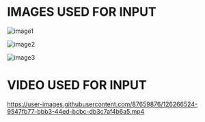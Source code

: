 # IMAGES USED FOR INPUT   
![image1](https://user-images.githubusercontent.com/87659876/126266442-c799495a-9d54-4860-9928-527e1aa68e1a.jpeg)   
   
![image2](https://user-images.githubusercontent.com/87659876/126266473-fe84a9c8-c29f-4e96-96d8-ae9927c26097.jpeg)
   
![image3](https://user-images.githubusercontent.com/87659876/126266491-95feda0b-6a50-4c3a-83d4-98a2d7aeec5b.jpeg)
   
# VIDEO USED FOR INPUT   
https://user-images.githubusercontent.com/87659876/126266524-9547fb77-bbb3-44ed-bcbc-db3c7af4b6a5.mp4

